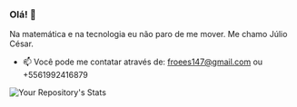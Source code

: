 
### Olá! 👋

Na matemática e na tecnologia eu não paro de me mover. Me chamo Júlio César.


- 📫 Você pode me contatar através de: froees147@gmail.com ou +5561992416879


![Your Repository's Stats](https://github-readme-stats.vercel.app/api/top-langs/?username=Vvendet&theme=blue-green) 
